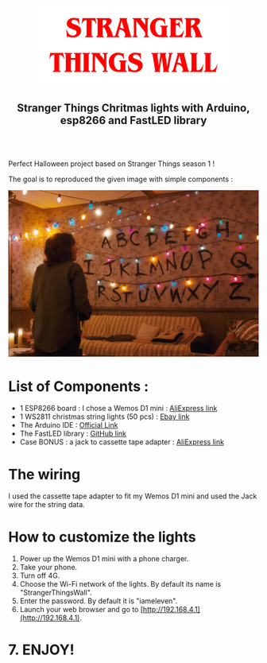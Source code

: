 <div align="center">

![Stranger Things Wall](./stranger_things_wall.png)

## Stranger Things Chritmas lights with Arduino, esp8266 and FastLED library
</div>

<br><br>

Perfect Halloween project based on Stranger Things season 1 !

The goal is to reproduced the given image with simple components :

![Screenshot from the show](./stranger-things-xmas-lights1.jpg)

# List of Components : 
- 1 ESP8266 board : I chose a Wemos D1 mini : [AliExpress link](https://bit.ly/2YUypU7)
- 1 WS2811 christmas string lights (50 pcs) : [Ebay link](https://ebay.to/2JLSQfw)
- The Arduino IDE : [Official Link](https://www.arduino.cc/en/Main/Software)
- The FastLED library : [GitHub link](https://github.com/FastLED/FastLED/releases)
- Case BONUS : a jack to cassette tape adapter : [AliExpress link](https://bit.ly/2xNdh6j)

# The wiring
I used the cassette tape adapter to fit my Wemos D1 mini and used the Jack wire for the string data.

# How to customize the lights
1. Power up the Wemos D1 mini with a phone charger.
1. Take your phone.
3. Turn off 4G.
4. Choose the Wi-Fi network of the lights. By default its name is "StrangerThingsWall".
5. Enter the password. By default it is "iameleven".
6. Launch your web browser and go to [http://192.168.4.1](http://192.168.4.1).

# 7. ENJOY!